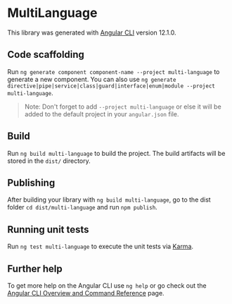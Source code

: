 # MultiLanguage

This library was generated with [Angular CLI](https://github.com/angular/angular-cli) version 12.1.0.

## Code scaffolding

Run `ng generate component component-name --project multi-language` to generate a new component. You can also use `ng generate directive|pipe|service|class|guard|interface|enum|module --project multi-language`.
> Note: Don't forget to add `--project multi-language` or else it will be added to the default project in your `angular.json` file. 

## Build

Run `ng build multi-language` to build the project. The build artifacts will be stored in the `dist/` directory.

## Publishing

After building your library with `ng build multi-language`, go to the dist folder `cd dist/multi-language` and run `npm publish`.

## Running unit tests

Run `ng test multi-language` to execute the unit tests via [Karma](https://karma-runner.github.io).

## Further help

To get more help on the Angular CLI use `ng help` or go check out the [Angular CLI Overview and Command Reference](https://angular.io/cli) page.

